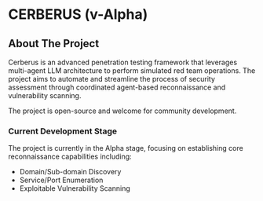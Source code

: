 # CERBERUS (v-Alpha)

## About The Project

Cerberus is an advanced penetration testing framework that leverages multi-agent LLM architecture to perform simulated red team operations. The project aims to automate and streamline the process of security assessment through coordinated agent-based reconnaissance and vulnerability scanning.

The project is open-source and welcome for community development.

### Current Development Stage

The project is currently in the Alpha stage, focusing on establishing core reconnaissance capabilities including:
- Domain/Sub-domain Discovery
- Service/Port Enumeration
- Exploitable Vulnerability Scanning
